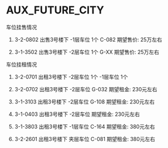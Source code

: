 # AUX_FUTURE_CITY
车位挂售情况

1. 3-2-0802 出售3号楼下 -1层车位 1个 C-082 期望售价: 25万左右

2. 3-1-3502 出售3号楼下 -2层车位 1个 G-XX 期望售价: 25万左右




车位挂租情况

1. 3-2-0701 出租3号楼下 -2层车位 1个
                       -1层车位 1个

2. 3-2-0702 出租3号楼下 -2层车位 G-032 期望租金: 230元左右

3. 3-1-3103 出租3号楼下 -2层车位 G-108 期望租金: 230元左右

4. 3-1-0403 出租3号楼下 -2层车位 期望租金: 230元左右

5. 3-1-3803 出租3号楼下 -1层车位 C-164 期望租金: 380元左右

6. 3-2-2601 出租3号楼下 夹层车位 C-081 期望租金: 380元左右


